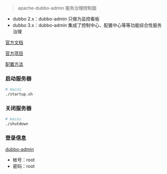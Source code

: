 
> apache-dubbo-admin 服务治理控制面

* dubbo 2.x：dubbo-admin 只做为监控看板
* dubbo 3.x：dubbo-admin 集成了控制中心、配置中心等等功能综合性服务治理

[官方文档](https://cn.dubbo.apache.org/zh-cn/overview/reference/admin/architecture)

[官方项目](https://github.com/apache/dubbo-admin)

[配置方法](https://github.com/apache/dubbo-admin/wiki/Dubbo-Admin-configuration)

### 启动服务器
```bash
# macos
./startup.sh
```

### 关闭服务器
```bash
# macos
./shutdown
```

### 登录信息
[dubbo-admin](http://localhost:8080)

* 帐号：root
* 密码：root